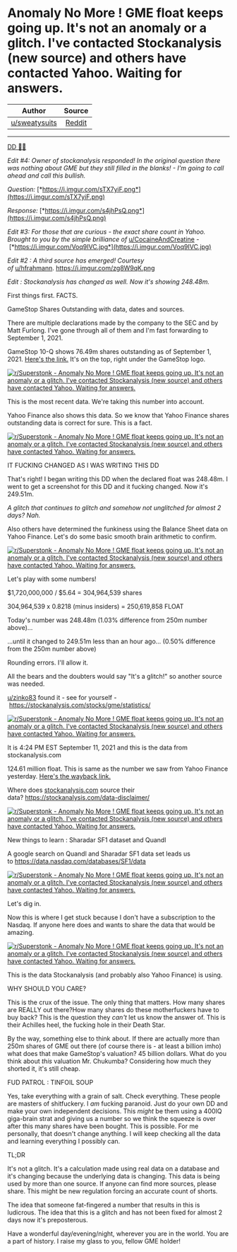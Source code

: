 Anomaly No More ! GME float keeps going up. It's not an anomaly or a glitch. I've contacted Stockanalysis (new source) and others have contacted Yahoo. Waiting for answers.
============================================================================================================================================================================

| Author       | Source       | 
| :-------------: |:-------------:|
|  [u/sweatysuits](https://www.reddit.com/user/sweatysuits/) | [Reddit](https://www.reddit.com/r/Superstonk/comments/pmgpnk/anomaly_no_more_gme_float_keeps_going_up_its_not/) | 

---


[DD 👨‍🔬](https://www.reddit.com/r/Superstonk/search?q=flair_name%3A%22DD%20%F0%9F%91%A8%E2%80%8D%F0%9F%94%AC%22&restrict_sr=1)

*Edit #4: Owner of stockanalysis responded! In the original question there was nothing about GME but they still filled in the blanks! - I'm going to call ahead and call this bullish.*

*Question:* [*https://i.imgur.com/sTX7yiF.png*](https://i.imgur.com/sTX7yiF.png)

*Response:* [*https://i.imgur.com/s4jhPsQ.png*](https://i.imgur.com/s4jhPsQ.png)

*Edit #3: For those that are curious - the exact share count in Yahoo. Brought to you by the simple brilliance of* [u/CocaineAndCreatine](https://www.reddit.com/u/CocaineAndCreatine/) *-* [*https://i.imgur.com/Voq9IVC.jpg*](https://i.imgur.com/Voq9IVC.jpg)

*Edit #2 : A third source has emerged! Courtesy of* [u/hfrahmann](https://www.reddit.com/u/hfrahmann/). <https://i.imgur.com/zg8W9qK.png>

*Edit : Stockanalysis has changed as well. Now it's showing 248.48m.*

First things first. FACTS.

GameStop Shares Outstanding with data, dates and sources.

There are multiple declarations made by the company to the SEC and by Matt Furlong. I've gone through all of them and I'm fast forwarding to September 1, 2021.

GameStop 10-Q shows 76.49m shares outstanding as of September 1, 2021. [Here's the link.](https://news.gamestop.com/node/19256/html) It's on the top, right under the GameStop logo.

[![r/Superstonk - Anomaly No More ! GME float keeps going up. It's not an anomaly or a glitch. I've contacted Stockanalysis (new source) and others have contacted Yahoo. Waiting for answers.](https://preview.redd.it/g1u0ydwisxm71.png?width=700&format=png&auto=webp&s=1b65671dfd97eb291676b8916fda13aa58eb210d)](https://preview.redd.it/g1u0ydwisxm71.png?width=700&format=png&auto=webp&s=1b65671dfd97eb291676b8916fda13aa58eb210d)

This is the most recent data. We're taking this number into account.

Yahoo Finance also shows this data. So we know that Yahoo Finance shares outstanding data is correct for sure. This is a fact.

[![r/Superstonk - Anomaly No More ! GME float keeps going up. It's not an anomaly or a glitch. I've contacted Stockanalysis (new source) and others have contacted Yahoo. Waiting for answers.](https://preview.redd.it/4qxix8fhtxm71.png?width=419&format=png&auto=webp&s=e802c6a79e89401355f120411fa4999d484fe965)](https://preview.redd.it/4qxix8fhtxm71.png?width=419&format=png&auto=webp&s=e802c6a79e89401355f120411fa4999d484fe965)

IT FUCKING CHANGED AS I WAS WRITING THIS DD

That's right! I began writing this DD when the declared float was 248.48m. I went to get a screenshot for this DD and it fucking changed. Now it's 249.51m.

*A glitch that continues to glitch and somehow not unglitched for almost 2 days? Nah.*

Also others have determined the funkiness using the Balance Sheet data on Yahoo Finance. Let's do some basic smooth brain arithmetic to confirm.

[![r/Superstonk - Anomaly No More ! GME float keeps going up. It's not an anomaly or a glitch. I've contacted Stockanalysis (new source) and others have contacted Yahoo. Waiting for answers.](https://preview.redd.it/la1wq5dbxxm71.png?width=415&format=png&auto=webp&s=6de379efd390b30aedb2825405a33a7a1d748a55)](https://preview.redd.it/la1wq5dbxxm71.png?width=415&format=png&auto=webp&s=6de379efd390b30aedb2825405a33a7a1d748a55)

Let's play with some numbers!

$1,720,000,000 / $5.64 = 304,964,539 shares

304,964,539 x 0.8218 (minus insiders) = 250,619,858 FLOAT

Today's number was 248.48m (1.03% difference from 250m number above)...

...until it changed to 249.51m less than an hour ago... (0.50% difference from the 250m number above)

Rounding errors. I'll allow it.

All the bears and the doubters would say "It's a glitch!" so another source was needed.

[u/zinko83](https://www.reddit.com/u/zinko83/) found it - see for yourself - <https://stockanalysis.com/stocks/gme/statistics/>

[![r/Superstonk - Anomaly No More ! GME float keeps going up. It's not an anomaly or a glitch. I've contacted Stockanalysis (new source) and others have contacted Yahoo. Waiting for answers.](https://preview.redd.it/wde3aqi0oxm71.png?width=391&format=png&auto=webp&s=a65076c3c1df1cbd361055c9df819671d9a9e396)](https://preview.redd.it/wde3aqi0oxm71.png?width=391&format=png&auto=webp&s=a65076c3c1df1cbd361055c9df819671d9a9e396)

It is 4:24 PM EST September 11, 2021 and this is the data from stockanalysis.com

124.61 million float. This is same as the number we saw from Yahoo Finance yesterday. [Here's the wayback link.](https://web.archive.org/web/20210910124841/https://finance.yahoo.com/quote/GME/key-statistics?p=GME)

Where does [stockanalysis.com](https://stockanalysis.com/) source their data? <https://stockanalysis.com/data-disclaimer/>

[![r/Superstonk - Anomaly No More ! GME float keeps going up. It's not an anomaly or a glitch. I've contacted Stockanalysis (new source) and others have contacted Yahoo. Waiting for answers.](https://preview.redd.it/pin49ue03ym71.png?width=668&format=png&auto=webp&s=2655ee2f658f442bd46dd4bb8f35f7b797b8190f)](https://preview.redd.it/pin49ue03ym71.png?width=668&format=png&auto=webp&s=2655ee2f658f442bd46dd4bb8f35f7b797b8190f)

New things to learn : Sharadar SF1 dataset and Quandl

A google search on Quandl and Sharadar SF1 data set leads us to <https://data.nasdaq.com/databases/SF1/data>

[![r/Superstonk - Anomaly No More ! GME float keeps going up. It's not an anomaly or a glitch. I've contacted Stockanalysis (new source) and others have contacted Yahoo. Waiting for answers.](https://preview.redd.it/qmx7sn663ym71.png?width=520&format=png&auto=webp&s=a6bb4bc7d894b39ce5d1d1b95e0da5cf3ae9993c)](https://preview.redd.it/qmx7sn663ym71.png?width=520&format=png&auto=webp&s=a6bb4bc7d894b39ce5d1d1b95e0da5cf3ae9993c)

Let's dig in.

Now this is where I get stuck because I don't have a subscription to the Nasdaq. If anyone here does and wants to share the data that would be amazing.

[![r/Superstonk - Anomaly No More ! GME float keeps going up. It's not an anomaly or a glitch. I've contacted Stockanalysis (new source) and others have contacted Yahoo. Waiting for answers.](https://preview.redd.it/mfysjxeyiym71.png?width=1532&format=png&auto=webp&s=6da2bf7c20fe813295b02e5cb32479c75012a7c3)](https://preview.redd.it/mfysjxeyiym71.png?width=1532&format=png&auto=webp&s=6da2bf7c20fe813295b02e5cb32479c75012a7c3)

This is the data Stockanalysis (and probably also Yahoo Finance) is using.

WHY SHOULD YOU CARE?

This is the crux of the issue. The only thing that matters. How many shares are REALLY out there?How many shares do these motherfuckers have to buy back? This is the question they *can't* let us know the answer of. This is their Achilles heel, the fucking hole in their Death Star.

By the way, something else to think about. If there are actually more than 250m shares of GME out there (of course there is - at least a billion imho) what does that make GameStop's valuation? 45 billion dollars. What do you think about *this* valuation Mr. Chukumba? Considering how much they shorted it, it's still cheap.

FUD PATROL : TINFOIL SOUP

Yes, take everything with a grain of salt. Check everything. These people are masters of shitfuckery. I *am* fucking paranoid. Just do your own DD and make your own independent decisions. This *might* be them using a 400IQ giga-brain strat and giving us a number so we think the squeeze is over after this many shares have been bought. This is possible. For me personally, that doesn't change anything. I will keep checking all the data and learning everything I possibly can.

TL;DR

It's not a glitch. It's a calculation made using real data on a database and it's changing because the underlying data is changing. This data is being used by more than one source. If anyone can find more sources, please share. This might be new regulation forcing an accurate count of shorts.

The idea that someone fat-fingered a number that results in this is ludicrous. The idea that this is a glitch and has not been fixed for almost 2 days now it's preposterous.

Have a wonderful day/evening/night, wherever you are in the world. You are a part of history. I raise my glass to you, fellow GME holder!
